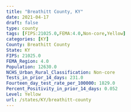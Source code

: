 ```yaml
---
title: "Breathitt County, KY"
date: 2021-04-17
draft: false
type: county
tags: [FIPS:21025.0,FEMA:4.0,Non-core,Yellow]
categories: [KY]
County: Breathitt County
State: KY
FIPS: 21025.0
FEMA_Region: 4.0
Population: 12630.0
NCHS_Urban_Rural_Classification: Non-core
Tests_in_prior_14_days: 231.0
Fourteen_day_test_rate_per_100000: 1829.0
Percent_Positivity_in_prior_14_days: 0.052
Level: Yellow
url: /states/KY/breathitt-county
---
```



